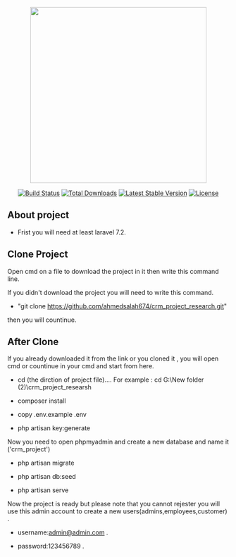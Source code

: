 <p align="center"><img src="https://res.cloudinary.com/dtfbvvkyp/image/upload/v1566331377/laravel-logolockup-cmyk-red.svg" width="400"></p>

<p align="center">
<a href="https://travis-ci.org/laravel/framework"><img src="https://travis-ci.org/laravel/framework.svg" alt="Build Status"></a>
<a href="https://packagist.org/packages/laravel/framework"><img src="https://poser.pugx.org/laravel/framework/d/total.svg" alt="Total Downloads"></a>
<a href="https://packagist.org/packages/laravel/framework"><img src="https://poser.pugx.org/laravel/framework/v/stable.svg" alt="Latest Stable Version"></a>
<a href="https://packagist.org/packages/laravel/framework"><img src="https://poser.pugx.org/laravel/framework/license.svg" alt="License"></a>
</p>

## About project

- Frist you will need at least laravel 7.2.

## Clone Project

Open cmd on a file to download the project in it then write this command line.

If you didn't download the project you will need to write this command.

 - "git clone https://github.com/ahmedsalah674/crm_project_research.git" 

then you will countinue.

## After Clone

If you already downloaded it from the link or you cloned it , you will open cmd or countinue in your cmd and start from here.

- cd (the dirction of project file).... For example : cd G:\New folder (2)\crm_project_researsh 

- composer install 

- copy .env.example .env

- php artisan key:generate

Now you need to open phpmyadmin and create a new database and name it ('crm_project')

- php artisan migrate

- php artisan db:seed

- php artisan serve

Now the project is ready but please note that you cannot rejester you will use this admin account to create a new users(admins,employees,customer) .

- username:admin@admin.com .

- password:123456789 .

